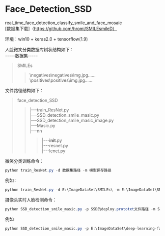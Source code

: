 # Face_Detection_SSD<br>
real_time_face_detection_classify_smile_and_face_mosaic<br>
[数据集下载]（https://github.com/hromi/SMILEsmileD）<br>

环境：win10 + keras2.0 + tensorflow(1.9)


人脸微笑分类数据库树状结构如下：<br>
-----数据集----- <br>
>SMILEs<br>
>>\negatives\negatives\img.jpg......<br>
>>\positives\positives\img.jpg......<br>

文件路径结构如下：<br>
>face_detection_SSD<br>
>>|---train_ResNet.py<br>
>>|---SSD_detection_smile_masic.py<br>
>>|---SSD_detection_smile_masic_image.py<br>
>>|---Masic.py<br>
>>|---nn<br>
>>>|---__init__.py<br>
>>>|---resnet.py<br>
>>>|---lenet.py<br>

微笑分类训练命令：<br>
```java
python train_ResNet.py -d 数据集路径 -m 模型保存路径   
```
例如：<br>
```java
python train_ResNet.py -d E:\ImageDataSet\SMILEs\ -m E:\ImageDataSet\SMILEs\resnet.hdf5 
```
摄像头实时人脸检测命令：<br>
```java
python SSD_detection_smile_masic.py -p SSD的deploy.prototxt文件路径 -m SSD模型路径 -cm 微笑分类器模型路径
```
例如<br>
```java
python SSD_detection_smile_masic.py -p E:\ImageDataSet\deep-learning-face-detection\deep-learning-face-detection\deploy.prototxt.txt -m E:\ImageDataSet\deep-learning-face-detection\deep-learning-face-detection\res10_300x300_ssd_iter_140000.caffemodel -cm E:\ImageDataSet\SMILEs\resnet.hdf5
```
